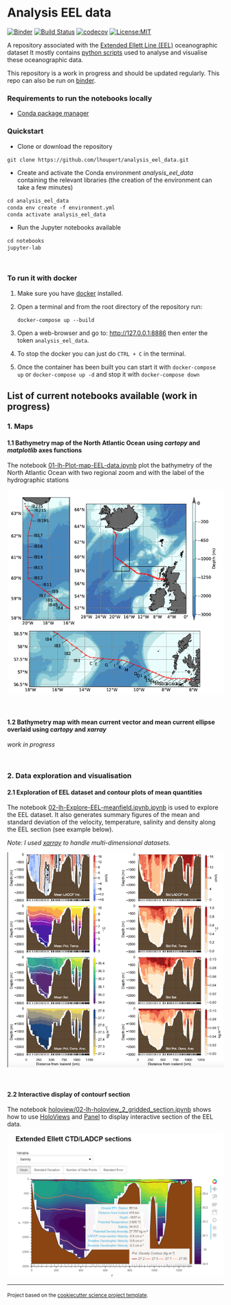 Analysis EEL data
==============================
[![Binder](https://mybinder.org/badge_logo.svg)](https://mybinder.org/v2/gh/lhoupert/analysis_eel_data/master?filepath=notebooks)
[![Build Status](https://travis-ci.com/lhoupert/analysis_eel_data.svg?branch=master)](https://travis-ci.com/lhoupert/analysis_eel_data)
[![codecov](https://codecov.io/gh/lhoupert/analysis_eel_data/branch/master/graph/badge.svg)](https://codecov.io/gh/lhoupert/analysis_eel_data)
[![License:MIT](https://img.shields.io/badge/License-MIT-lightgray.svg?style=flt-square)](https://opensource.org/licenses/MIT)

A repository associated with the [Extended Ellett Line (EEL)](https://projects.noc.ac.uk/ExtendedEllettLine/)  oceanographic dataset  It mostly contains [python scripts](https://mybinder.org/v2/gh/lhoupert/analysis_eel_data/master?filepath=notebooks)  used to analyse and visualise these oceanographic data.


This repository is a work in progress and should be updated regularly. This repo can also be run on [binder](https://mybinder.org/v2/gh/lhoupert/analysis_eel_data/master/notebooks).

### Requirements to run the notebooks locally
 - [Conda package manager](https://conda.io/en/latest/)



### Quickstart


- Clone or download the repository

```
git clone https://github.com/lhoupert/analysis_eel_data.git
```

- Create and activate the Conda environment *analysis\_eel\_data* containing the relevant libraries (the creation of the environment can take a few minutes)

```
cd analysis_eel_data
conda env create -f environment.yml
conda activate analysis_eel_data
```

- Run the Jupyter notebooks available

```
cd notebooks
jupyter-lab
```

<br/>

### To run it with docker

1. Make sure you have [docker](https://docs.docker.com/get-docker/) installed.

2. Open a terminal and from the root directory of the repository run: 
    ```shell
    docker-compose up --build
    ```

3. Open a web-browser and go to: http://127.0.0.1:8886 then enter the token `analysis_eel_data`.

4. To stop the docker you can just do `CTRL + C` in the terminal. 

5. Once the container has been built you can start it with `docker-compose up` or `docker-compose up -d` and stop it with
`docker-compose down`



## List of current notebooks available (work in progress)


### 1. Maps

#### 1.1 Bathymetry map of the North Atlantic Ocean using *cartopy* and *matplotlib* axes functions
The notebook [01-lh-Plot-map-EEL-data.ipynb](https://nbviewer.jupyter.org/github/lhoupert/analysis_eel_data/blob/master/notebooks/01-lh-Plot-map-EEL-data.ipynb) plot the bathymetry of the North Atlantic Ocean with two regional zoom and with the label of the hydrographic stations

![Bathymetry of the eastern North Atlantic with Extended Ellett Line section](references/readme_figures/fig11.png)

<br/>

#### 1.2 Bathymetry map with mean current vector and mean current ellipse overlaid using *cartopy* and *xarray*

*work in progress*

<br/>

### 2. Data exploration and visualisation

#### 2.1 Exploration of EEL dataset and contour plots of mean quantities
The notebook [02-lh-Explore-EEL-meanfield.ipynb.ipynb](https://nbviewer.jupyter.org/github/lhoupert/analysis_eel_data/blob/master/notebooks/02-lh-Explore-EEL-meanfield.ipynb) is used to explore the EEL dataset. It also generates summary figures of the mean and standard deviation of the velocity, temperature, salinity and density along the EEL section (see example below).

*Note: I used [xarray](http://xarray.pydata.org/en/stable/) to handle multi-dimensional datasets.*

![Exemple of contour plot accross the EEL section](references/readme_figures/fig22.png)

<br/>

#### 2.2 Interactive display of contourf section

The notebook [holoview/02-lh-holoview_2_gridded_section.ipynb](notebooks/holoview/02-lh-holoview_2_gridded_section.ipynb) shows how to use [HoloViews](https://holoviews.org) and
[Panel](https://panel.holoviz.org) to display interactive section of the EEL data.

![Exemple of interactive contour plot of the EEL section](references/readme_figures/fig33.png)

--------

<p><small>Project based on the <a target="_blank" href="https://github.com/jbusecke/cookiecutter-science-project">cookiecutter science project template</a>.</small></p>
